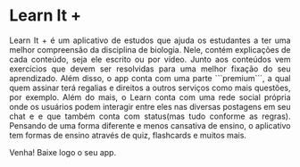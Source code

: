 # Learn It +

<p align=justify>
Learn It + é um aplicativo de estudos que ajuda os estudantes a ter uma melhor compreensão da disciplina de biologia. Nele, contém explicações de cada conteúdo, seja ele escrito ou por vídeo. Junto aos conteúdos vem exercícios que devem ser resolvidas para uma melhor fixação do seu aprendizado. Além disso, o app conta com uma parte ```premium```, a qual quem assinar terá regalias e direitos a outros serviços como mais questões, por exemplo. Além do mais, o Learn conta com uma rede social própria onde os usuários podem interagir entre eles nas diversas postagens em seu chat e e que também conta com status(mas tudo conforme as regras). Pensando de uma forma diferente e menos cansativa de ensino, o aplicativo tem formas de ensino através de quiz, flashcards e muitos mais.

Venha! Baixe logo o seu app.
<p />
